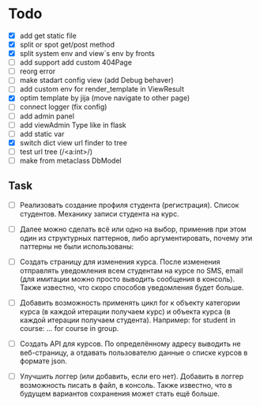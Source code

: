 # Todo

- [x] add get static file
- [x] split or spot get/post method
- [x] split system env and view`s env by fronts
- [ ] add support add custom 404Page
- [ ] reorg error  
- [ ] make stadart config view (add Debug behaver)
- [ ] add custom env for render_template in ViewResult
- [x] optim template by jija (move navigate to other page)
- [ ] connect logger (fix config)
- [ ] add admin panel
- [ ] add viewAdmin Type like in flask
- [ ] add static var
- [x] switch dict view url finder to tree
- [ ] test url tree (/<a:int>/)
- [ ] make from metaclass DbModel

## Task

- [ ] Реализовать создание профиля студента (регистрация). Список студентов.
    Механику записи студента на курс.
- [ ] Далее можно сделать всё или одно на выбор, применив при этом один из структурных
паттернов, либо аргументировать, почему эти паттерны не были использованы:

- [ ] Создать страницу для изменения курса. После изменения отправлять уведомления
всем студентам на курсе по SMS, email (для имитации можно просто выводить
сообщения в консоль). Также известно, что скоро способов уведомления будет
больше.
- [ ] Добавить возможность применять цикл for к объекту категории курса (в каждой
итерации получаем курс) и объекта курса (в каждой итерации получаем студента).
Например: for student in course: ... for course in group.
- [ ] Создать API для курсов. По определённому адресу выводить не веб-страницу,
    а отдавать пользователю данные о списке курсов в формате json.
- [ ] Улучшить логгер (или добавить, если его нет).
    Добавить в логгер возможность писать в файл, в консоль.
    Также известно, что в будущем вариантов сохранения может стать ещё больше.
